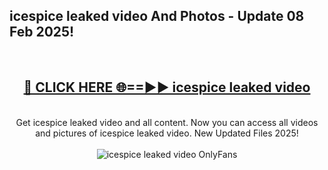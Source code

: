 <h2>icespice leaked video And Photos - Update 08 Feb 2025!</h2>
<br>
<div align="center">
<h2><a href="https://cutt.ly/te57wshS" rel="nofollow">🔴 CLICK HERE 🌐==►► icespice leaked video</a></h2>
<br>
Get icespice leaked video and all content. Now you can access all videos and pictures of icespice leaked video. New Updated Files 2025!
<br>
<br>
<a href="https://cutt.ly/te57wshS" rel="nofollow" data-target="animated-image.originalLink"><img src="https://i.ibb.co.com/WyWwxjT/player-gif2.gif" alt="icespice leaked video OnlyFans" style="max-width: 100%; display: inline-block;" data-target="animated-image.originalImage"></a>
</div>
<br>